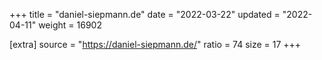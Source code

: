 +++
title = "daniel-siepmann.de"
date = "2022-03-22"
updated = "2022-04-11"
weight = 16902

[extra]
source = "https://daniel-siepmann.de/"
ratio = 74
size = 17
+++
